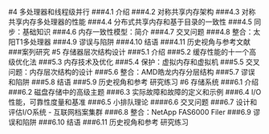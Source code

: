 #4 多处理器和线程级并行
###4.1 介绍
###4.2 对称共享内存架构
###4.3 对称共享内存多处理器的性能
###4.4 分布式共享内存和基于目录的一致性
###4.5 同步：基础知识
###4.6 内存一致性模型：简介
###4.7 交叉问题
###4.8 整合：太阳T1多处理器
###4.9 谬误与陷阱
###4.10 结语
###4.11 历史视角与参考文献
###案列研究
#5 存储器层次结构设计
###5.1 介绍
###5.2 缓存性能的十一个高级优化法
###5.3 内存技术及优化
###5.4 保护：虚拟内存和虚拟机
###5.5 交叉问题：内存层次结构的设计
###5.6 整合：AMD皓龙内存分层结构
###5.7 谬误和陷阱
###5.8 结语
###5.9 历史视角和参考 研究练习
#6 存储系统
###6.1 介绍
###6.2 磁盘存储中的高级主题
###6.3 实际故障和故障的定义和示例
###6.4 I/O性能，可靠性度量和基准
###6.5 小排队理论
####6.6 交叉问题
###6.7 设计和评估I/O系统 - 互联网档案集群
###6.8 整合：NetApp FAS6000 Filer
###6.9 谬误和陷阱
###6.10 结语
###6.11 历史视角和参考 研究练习